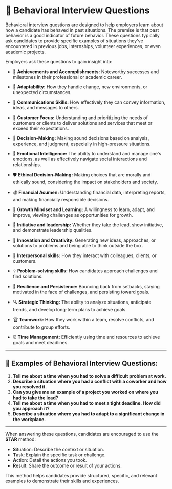 # 🌟 Behavioral Interview Questions

Behavioral interview questions are designed to help employers learn about how a candidate has behaved in past situations. The premise is that past behavior is a good indicator of future behavior. These questions typically ask candidates to provide specific examples of situations they've encountered in previous jobs, internships, volunteer experiences, or even academic projects.

Employers ask these questions to gain insight into:

- 🏅 **Achievements and Accomplishments:** Noteworthy successes and milestones in their professional or academic career.

- 🔄 **Adaptability:** How they handle change, new environments, or unexpected circumstances.

- 📢 **Communications Skills:** How effectively they can convey information, ideas, and messages to others.

- 🎯 **Customer Focus:** Understanding and prioritizing the needs of customers or clients to deliver solutions and services that meet or exceed their expectations.

- 🎯 **Decision-Making:** Making sound decisions based on analysis, experience, and judgment, especially in high-pressure situations.

- 🧠 **Emotional Intelligence:** The ability to understand and manage one's emotions, as well as effectively navigate social interactions and relationships.

- 🛡️ **Ethical Decision-Making:** Making choices that are morally and ethically sound, considering the impact on stakeholders and society.

- 💰 **Financial Acumen:** Understanding financial data, interpreting reports, and making financially responsible decisions.

- 🌱 **Growth Mindset and Learning:** A willingness to learn, adapt, and improve, viewing challenges as opportunities for growth.

- 🚀 **Initiative and leadership:** Whether they take the lead, show initiative, and demonstrate leadership qualities.

- 🎨 **Innovation and Creativity:** Generating new ideas, approaches, or solutions to problems and being able to think outside the box.

- 🤝 **Interpersonal skills:** How they interact with colleagues, clients, or customers.
  
- 💡 **Problem-solving skills:** How candidates approach challenges and find solutions.

- 💪 **Resilience and Persistence:** Bouncing back from setbacks, staying motivated in the face of challenges, and persisting toward goals.

- 🔍 **Strategic Thinking:** The ability to analyze situations, anticipate trends, and develop long-term plans to achieve goals.

- 🏆 **Teamwork:** How they work within a team, resolve conflicts, and contribute to group efforts.

- ⏰ **Time Management:** Efficiently using time and resources to achieve goals and meet deadlines.

---

## 💼 Examples of Behavioral Interview Questions:

1. **Tell me about a time when you had to solve a difficult problem at work.**
2. **Describe a situation where you had a conflict with a coworker and how you resolved it.**
3. **Can you give me an example of a project you worked on where you had to take the lead?**
4. **Tell me about a time when you had to meet a tight deadline. How did you approach it?**
5. **Describe a situation where you had to adapt to a significant change in the workplace.**

---

When answering these questions, candidates are encouraged to use the **STAR** method:

- **S**ituation: Describe the context or situation.
- **T**ask: Explain the specific task or challenge.
- **A**ction: Detail the actions you took.
- **R**esult: Share the outcome or result of your actions.

This method helps candidates provide structured, specific, and relevant examples to demonstrate their skills and experiences.

